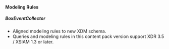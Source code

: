 #### Modeling Rules
##### BoxEventCollector
- Aligned modeling rules to new XDM schema.
- Queries and modeling rules in this content pack version support XDR 3.5 / XSIAM 1.3 or later.